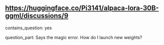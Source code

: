 ## https://huggingface.co/Pi3141/alpaca-lora-30B-ggml/discussions/9

contains_question: yes

question_part: Says the magic error.  How do I launch new weights?